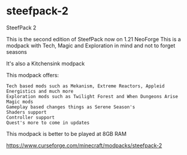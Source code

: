 # steefpack-2
SteefPack 2

This is the second edition of SteefPack now on 1.21 NeoForge
This is a modpack with Tech, Magic and Exploration in mind and not to forget seasons

It's also a Kitchensink modpack

 

This modpack offers:

    Tech based mods such as Mekanism, Extreme Reactors, Appleid Energistics and much more
    Exploration mods such as Twilight Forest and When Dungeons Arise
    Magic mods
    Gameplay based changes things as Serene Season's
    Shaders support
    Controller support
    Quest's more to come in updates

This modpack is better to be played at 8GB RAM

https://www.curseforge.com/minecraft/modpacks/steefpack-2
